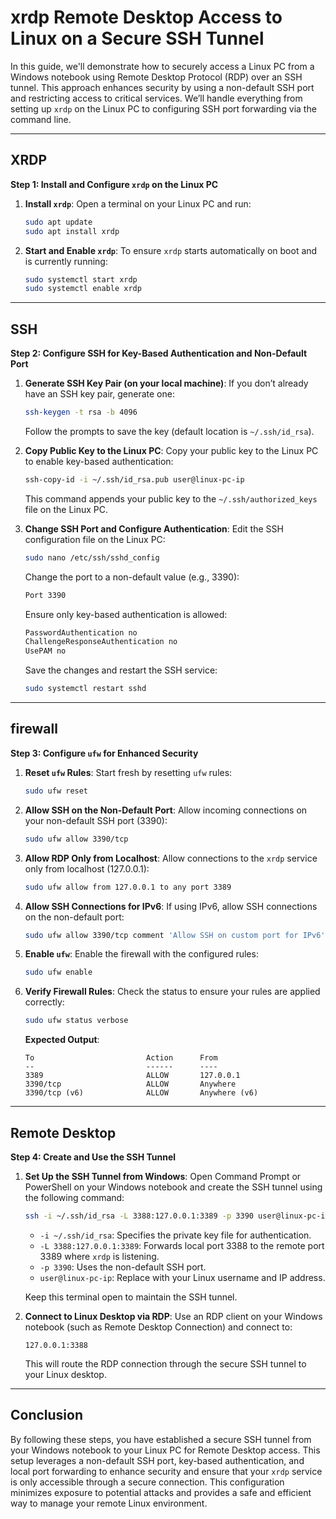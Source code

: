 # xrdp Remote Desktop Access to Linux on a Secure SSH Tunnel

In this guide, we'll demonstrate how to securely access a Linux PC from a Windows notebook using Remote Desktop Protocol (RDP) over an SSH tunnel. This approach enhances security by using a non-default SSH port and restricting access to critical services. We’ll handle everything from setting up `xrdp` on the Linux PC to configuring SSH port forwarding via the command line.

---

## XRDP
**Step 1: Install and Configure `xrdp` on the Linux PC**

1. **Install `xrdp`**:
   Open a terminal on your Linux PC and run:
   ```bash
   sudo apt update
   sudo apt install xrdp
   ```

2. **Start and Enable `xrdp`**:
   To ensure `xrdp` starts automatically on boot and is currently running:
   ```bash
   sudo systemctl start xrdp
   sudo systemctl enable xrdp
   ```

---

## SSH
**Step 2: Configure SSH for Key-Based Authentication and Non-Default Port**

1. **Generate SSH Key Pair (on your local machine)**:
   If you don’t already have an SSH key pair, generate one:
   ```bash
   ssh-keygen -t rsa -b 4096
   ```

   Follow the prompts to save the key (default location is `~/.ssh/id_rsa`).

2. **Copy Public Key to the Linux PC**:
   Copy your public key to the Linux PC to enable key-based authentication:
   ```bash
   ssh-copy-id -i ~/.ssh/id_rsa.pub user@linux-pc-ip
   ```

   This command appends your public key to the `~/.ssh/authorized_keys` file on the Linux PC.

3. **Change SSH Port and Configure Authentication**:
   Edit the SSH configuration file on the Linux PC:
   ```bash
   sudo nano /etc/ssh/sshd_config
   ```

   Change the port to a non-default value (e.g., 3390):
   ```bash
   Port 3390
   ```

   Ensure only key-based authentication is allowed:
   ```bash
   PasswordAuthentication no
   ChallengeResponseAuthentication no
   UsePAM no
   ```

   Save the changes and restart the SSH service:
   ```bash
   sudo systemctl restart sshd
   ```
---

## firewall
**Step 3: Configure `ufw` for Enhanced Security**

1. **Reset `ufw` Rules**:
   Start fresh by resetting `ufw` rules:
   ```bash
   sudo ufw reset
   ```
2. **Allow SSH on the Non-Default Port**:
   Allow incoming connections on your non-default SSH port (3390):
   ```bash
   sudo ufw allow 3390/tcp
   ```

3. **Allow RDP Only from Localhost**:
   Allow connections to the `xrdp` service only from localhost (127.0.0.1):
   ```bash
   sudo ufw allow from 127.0.0.1 to any port 3389
   ```

4. **Allow SSH Connections for IPv6**:
   If using IPv6, allow SSH connections on the non-default port:
   ```bash
   sudo ufw allow 3390/tcp comment 'Allow SSH on custom port for IPv6'
   ```
5. **Enable `ufw`**:
   Enable the firewall with the configured rules:
   ```bash
   sudo ufw enable
   ```

6. **Verify Firewall Rules**:
   Check the status to ensure your rules are applied correctly:
   ```bash
   sudo ufw status verbose
   ```

   **Expected Output**:
   ```plaintext
   To                         Action      From
   --                         ------      ----
   3389                       ALLOW       127.0.0.1
   3390/tcp                   ALLOW       Anywhere
   3390/tcp (v6)              ALLOW       Anywhere (v6)
   ```

---


## Remote Desktop
**Step 4: Create and Use the SSH Tunnel**

1. **Set Up the SSH Tunnel from Windows**:
   Open Command Prompt or PowerShell on your Windows notebook and create the SSH tunnel using the following command:
   ```bash
   ssh -i ~/.ssh/id_rsa -L 3388:127.0.0.1:3389 -p 3390 user@linux-pc-ip
   ```

   - `-i ~/.ssh/id_rsa`: Specifies the private key file for authentication.
   - `-L 3388:127.0.0.1:3389`: Forwards local port 3388 to the remote port 3389 where `xrdp` is listening.
   - `-p 3390`: Uses the non-default SSH port.
   - `user@linux-pc-ip`: Replace with your Linux username and IP address.

   Keep this terminal open to maintain the SSH tunnel.

2. **Connect to Linux Desktop via RDP**:
   Use an RDP client on your Windows notebook (such as Remote Desktop Connection) and connect to:
   ```
   127.0.0.1:3388
   ```

   This will route the RDP connection through the secure SSH tunnel to your Linux desktop.

---

## Conclusion

By following these steps, you have established a secure SSH tunnel from your Windows notebook to your Linux PC for Remote Desktop access. This setup leverages a non-default SSH port, key-based authentication, and local port forwarding to enhance security and ensure that your `xrdp` service is only accessible through a secure connection. This configuration minimizes exposure to potential attacks and provides a safe and efficient way to manage your remote Linux environment.